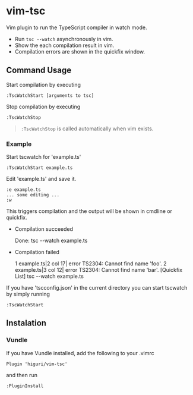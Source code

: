 vim-tsc
========

Vim plugin to run the TypeScript compiler in watch mode.

- Run `tsc --watch` asynchronously in vim.
- Show the each compilation result in vim.
- Compilation errors are shown in the quickfix window.

Command Usage
-------------

Start compilation by executing

	:TscWatchStart [arguments to tsc]

Stop compilation by executing

	:TscWatchStop

> `:TscWatchStop` is called automatically when vim exists.

### Example

Start tscwatch for 'example.ts'

    :TscWatchStart example.ts

Edit 'example.ts' and save it.

    :e example.ts
    ... some editing ...
    :w

This triggers compilation and the output will be shown in cmdline or quickfix.
* Compilation succeeded


    Done: tsc --watch example.ts

* Compilation failed


    1 example.ts|2 col 17| error TS2304: Cannot find name 'foo'.
    2 example.ts|3 col 12| error TS2304: Cannot find name 'bar'.
    [Quickfix List] tsc --watch example.ts


If you have 'tscconfig.json' in the current directory
you can start tscwatch by simply running

    :TscWatchStart


Instalation
-----------

### Vundle

If you have Vundle installed, add the following to your .vimrc

    Plugin 'higuri/vim-tsc'

and then run

    :PluginInstall

